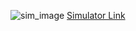 ![sim_image](https://imgur.com/a/y9P5sW9)
[Simulator Link](https://micro-simulator.pythoncoffee.repl.co/)
